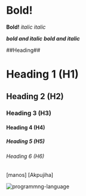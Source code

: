 # **Bold!**
__Bold!__
_italic_
*italic*

***bold and italic***
___bold and italic___

##Heading##

# Heading 1 (H1)
## Heading 2 (H2)
### Heading 3 (H3)
#### Heading 4 (H4)
##### Heading 5 (H5)
###### Heading 6 (H6)

[manos]
[Akpujiha]


![programmng-language](https://github.com/user-attachments/assets/a9023cae-f7c7-4b68-8a9f-ac0ed53b372d)

